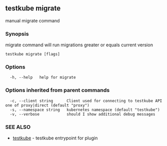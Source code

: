 ## testkube migrate

manual migrate command

### Synopsis

migrate command will run migrations greater or equals current version

```
testkube migrate [flags]
```

### Options

```
  -h, --help   help for migrate
```

### Options inherited from parent commands

```
  -c, --client string      Client used for connecting to testkube API one of proxy|direct (default "proxy")
  -s, --namespace string   kubernetes namespace (default "testkube")
  -v, --verbose            should I show additional debug messages
```

### SEE ALSO

* [testkube](testkube.md)	 - testkube entrypoint for plugin

